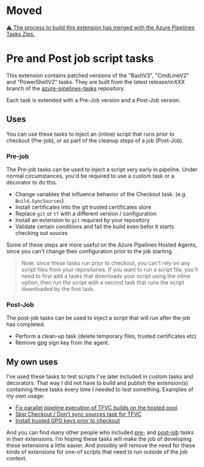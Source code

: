 # Moved

[⚠️ The process to build this extension has merged with the Azure Pipelines Tasks Zips.](https://github.com/jessehouwing/azure-pipelines-tasks-zips)

# Pre and Post job script tasks

This extension contains patched versions of the "BashV3", "CmdLineV2" and "PowerShellV2" tasks. They are built from the latest release/mXXX branch of the [azure-pipelines-tasks](https://github.com/Microsoft/azure-pipelines-tasks) repository.

Each task is extended with a Pre-Job version and a Post-Job version.

## Uses

You can use these tasks to inject an (inline) script that runs prior to checkout (Pre-job), or as part of the cleanup steps of a job (Post-Job).

### Pre-job

The Pre-job tasks can be used to inject a script very early in pipeline. Under normal circumstances, you'd be required to use a custom task or a decorator to do this. 

 * Change variables that influence behavior of the Checkout task. (e.g. `Build.SyncSources`)
 * Install certificates into the git trusted certificates store
 * Replace `git` or `tf` with a different version / configuration 
 * Install an extension to `git` required by your repository
 * Validate certain conditions and fail the build even befor it starts checking out souces

Some of these steps are more useful on the Azure Pipelines Hosted Agents, since you can't change their configuration prior to the job starting.

> Note: since these tasks run prior to checkout, you can't rely on any script files from your repositories. If you want to run a script file, you'll need to first add a tasks that downloads your script using the inline option, then run the script with a second task that runs the script downloaded by the first task.

### Post-Job

The post-job tasks can be used to inject a script that will run after the job has completed.

 * Perform a clean-up task (delete temporary files, trusted certificates etc)
 * Remove gpg sign key from the agent.

## My own uses

I've used these tasks to test scripts I've later included in custom tasks and decorators. That way I did not have to build and publish the extension(s) containing these tasks every time I needed to test something. Examples of my own usage:

 * [Fix parallel pipeline execution of TFVC builds on the hosted pool](https://jessehouwing.net/azure-pipelines-fixing-massive-parallel-builds-with-tfvc/).
 * [Skip Checkout / Don't sync sources task for TFVC](https://github.com/jessehouwing/azure-pipelines-tfvc-tasks/tree/main/tf-vc-dontsync/v2)
 * [Install trusted GPG keys prior to checkout](https://github.com/jessehouwing/azure-pipelines-verify-signed-decorator/blob/main/verify-signed-decorator.yml)

And you can find many other people who included [pre-](https://github.com/search?q=prejobexecution+filename%3Atask.json&type=Code&ref=advsearch&l=&l=) and [post-job](https://github.com/search?q=postjobexecution+filename%3Atask.json&type=Code&ref=advsearch&l=&l=) tasks in their extensions. I'm hoping these tasks will make the job of developing these extensions a little easier. And possibly will remove the need for these kinds of extensions for one-of scripts that need to run outside of the job context.
